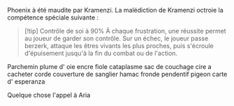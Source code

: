 Phoenix à été maudite par Kramenzi.
La malédiction de Kramenzi octroie la compétence spéciale suivante :

> [!tip] Contrôle de soi à 90%
> À chaque frustration, une réussite permet au joueur de garder son contrôle. Sur un échec, le joueur passe berzerk, attaque les êtres vivants les plus proches, puis s'écroule d'épuisement jusqu'à la fin du combat ou de l'action.

Parchemin
plume d' oie
encre
fiole
cataplasme
sac de couchage
cire a cacheter
corde
couverture de sanglier
hamac
fronde
pendentif pigeon
carte d' esperanza

Quelque chose l'appel à Aria
